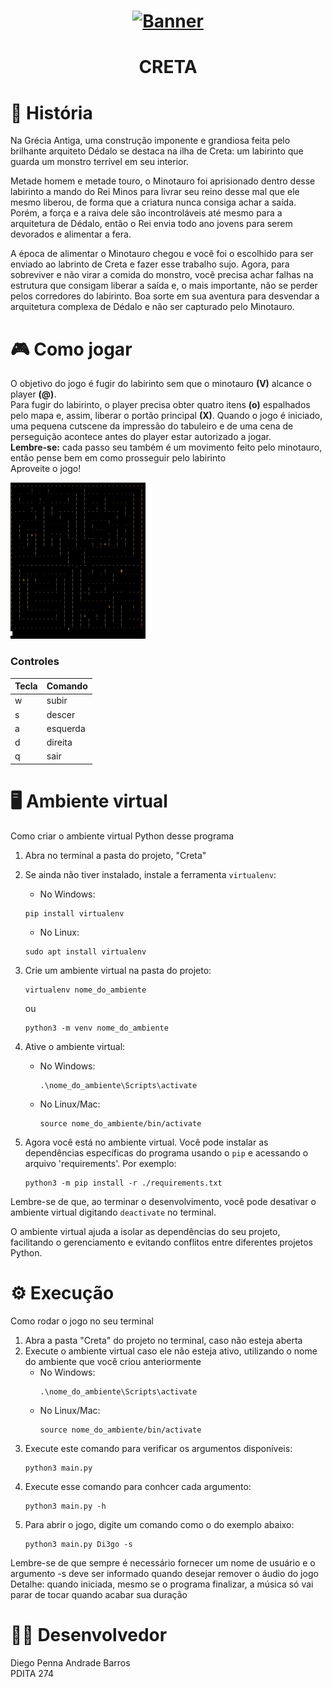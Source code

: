 <h1 align="center">
    <a href="https://laravelcollective.com/tools/banner">
        <img alt="Banner" title="#Banner" style="object-fit: cover; height:250px;" src="https://www.shutterstock.com/image-illustration/ancient-greece-scene-historic-mythology-600nw-1921938134.jpg"  />
    </a>
</h1>

<h1 align="center">
CRETA    
</h1>

# 📜 História
<article>
    <p> 
Na Grécia Antiga, uma construção imponente e grandiosa feita pelo brilhante arquiteto Dédalo se destaca na ilha de Creta: um labirinto que guarda um monstro terrível em seu interior. 
    </p>
    <p>
Metade homem e metade touro, o Minotauro foi aprisionado dentro desse labirinto a mando do Rei Minos para livrar seu reino desse mal que ele mesmo liberou, de forma que a criatura nunca consiga achar a saída. Porém, a força e a raiva dele são incontroláveis até mesmo para a arquitetura de Dédalo, então o Rei envia todo ano jovens para serem devorados e alimentar a fera.
    </p>
    <p>
A época de alimentar o Minotauro chegou e você foi o escolhido para ser enviado ao labrinto de Creta e fazer esse trabalho sujo. Agora, para sobreviver e não virar a comida do monstro, você precisa achar falhas na estrutura que consigam liberar a saída e, o mais importante, não se perder pelos corredores do labirinto. Boa sorte em sua aventura para desvendar a arquitetura complexa de Dédalo e não ser capturado pelo Minotauro.
    </p>
</article>

# 🎮 Como jogar
O objetivo do jogo é fugir do labirinto sem que o minotauro **(V)** alcance o player **(@)**. <br>
Para fugir do labirinto, o player precisa obter quatro itens **(o)** espalhados pelo mapa e, assim, liberar o portão principal **(X)**. Quando o jogo é iniciado, uma pequena cutscene da impressão do tabuleiro e de uma cena de perseguição acontece antes do player estar autorizado a jogar. <br>
**Lembre-se:** cada passo seu também é um movimento feito pelo minotauro, então pense bem em como prosseguir pelo labirinto <br>
Aproveite o jogo!

<img alt="Banner" title="#Banner" style="object-fit: cover; height:250px;" src="./docs/imagem_labirinto.png"  />


<h3> Controles </h3>

| Tecla  | Comando |
| ------------- | ------------- |
| w | subir |
| s | descer |
| a | esquerda |
| d | direita |
| q | sair |

# 🖥️​ Ambiente virtual
Como criar o ambiente virtual Python desse programa
1. Abra no terminal a pasta do projeto, "Creta"
   
2. Se ainda não tiver instalado, instale a ferramenta `virtualenv`:
   - No Windows:
   ```
   pip install virtualenv
   ```
   - No Linux:
   ```
   sudo apt install virtualenv
   ```
   
4. Crie um ambiente virtual na pasta do projeto:
   ```
   virtualenv nome_do_ambiente
   ```
   ou
   ```
   python3 -m venv nome_do_ambiente
   ```

5. Ative o ambiente virtual:
   - No Windows:
     ```
     .\nome_do_ambiente\Scripts\activate
     ```
   - No Linux/Mac:
     ```
     source nome_do_ambiente/bin/activate
     ```

6. Agora você está no ambiente virtual. Você pode instalar as dependências específicas do programa usando o `pip` e acessando o arquivo 'requirements'. Por exemplo:
   ```
   python3 -m pip install -r ./requirements.txt
   ```

Lembre-se de que, ao terminar o desenvolvimento, você pode desativar o ambiente virtual digitando `deactivate` no terminal.

O ambiente virtual ajuda a isolar as dependências do seu projeto, facilitando o gerenciamento e evitando conflitos entre diferentes projetos Python.

# ⚙ Execução
Como rodar o jogo no seu terminal
1. Abra a pasta "Creta" do projeto no terminal, caso não esteja aberta
2. Execute o ambiente virtual caso ele não esteja ativo, utilizando o nome do ambiente que você criou anteriormente
   - No Windows:
     ```
     .\nome_do_ambiente\Scripts\activate
     ```
   - No Linux/Mac:
     ```
     source nome_do_ambiente/bin/activate
     ```
3. Execute este comando para verificar os argumentos disponíveis:
   ```
   python3 main.py
   ```
4. Execute esse comando para conhcer cada argumento:
   ```
   python3 main.py -h
   ```
5. Para abrir o jogo, digite um comando como o do exemplo abaixo:
   ```
   python3 main.py Di3go -s
   ```
Lembre-se de que sempre é necessário fornecer um nome de usuário e o argumento -s deve ser informado quando desejar remover o áudio do jogo <br>
Detalhe: quando iniciada, mesmo se o programa finalizar, a música só vai parar de tocar quando acabar sua duração  

# 👨‍💻 Desenvolvedor

Diego Penna Andrade Barros <br>
PDITA 274
